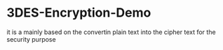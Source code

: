 # 3DES-Encryption-Demo
it is a  mainly based on the convertin plain text into the cipher text for the security purpose
